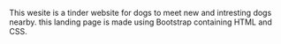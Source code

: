 This wesite is a tinder website for dogs to meet new and intresting dogs nearby.
this landing page is made using Bootstrap containing HTML and CSS.
